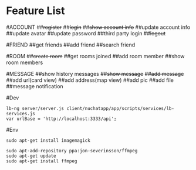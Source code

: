 # Feature List

#ACCOUNT
##~~register~~
##~~login~~
##~~show account info~~
##update account info
##update avatar
##update password
##third party login
##~~logout~~

#FRIEND
##get friends
##add friend
##search friend

#ROOM
##~~create room~~
##get rooms joined
##add room member
##show room members

#MESSAGE
##show history messages
##~~show message~~
##~~add message~~
##add url(card view)
##add address(map view)
##add pic
##add file
##message notification

#Dev
```
lb-ng server/server.js client/nuchatapp/app/scripts/services/lb-services.js
var urlBase = 'http://localhost:3333/api';
```
#Env
```
sudo apt-get install imagemagick

sudo apt-add-repository ppa:jon-severinsson/ffmpeg
sudo apt-get update
sudo apt-get install ffmpeg
```
